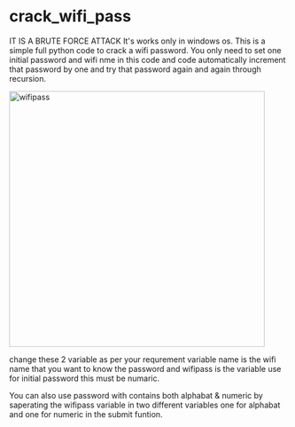 # crack_wifi_pass
IT IS A BRUTE FORCE ATTACK
It's works only in windows os. This is a simple full python code to crack a wifi password. You only need to set one initial password and wifi nme in this code and code automatically increment that password by one and try that password again and again through recursion. 

<img width="461" alt="wifipass" src="https://user-images.githubusercontent.com/80189185/131217223-3ac2d87f-5f09-4762-816b-01993b678676.png">

change these 2 variable as per your requrement variable name is the wifi name that you want to know the password and wifipass is the variable use for initial password this must be numaric.

You can also use password with contains both alphabat & numeric by saperating the wifipass variable in two different variables one for alphabat and one for numeric in the submit funtion. 
